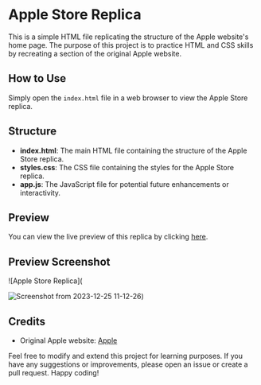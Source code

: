 # Apple Store Replica

This is a simple HTML file replicating the structure of the Apple website's home page. The purpose of this project is to practice HTML and CSS skills by recreating a section of the original Apple website.

## How to Use

Simply open the `index.html` file in a web browser to view the Apple Store replica.

## Structure

- **index.html**: The main HTML file containing the structure of the Apple Store replica.
- **styles.css**: The CSS file containing the styles for the Apple Store replica.
- **app.js**: The JavaScript file for potential future enhancements or interactivity.

## Preview

You can view the live preview of this replica by clicking [here]([https://www.apple.com/th-en/shop/browse/home_th_en](https://yashwant9999.github.io/FrontendEngineerAssignment/)).

## Preview Screenshot

![Apple Store Replica](

![Screenshot from 2023-12-25 11-12-26](https://github.com/yashwant9999/FrontendEngineerAssignment/assets/138280924/b4a33611-11aa-4cab-8cae-6b3fa32d8045))
## Credits

- Original Apple website: [Apple](https://www.apple.com/th-en/shop/browse/home_th_en)


Feel free to modify and extend this project for learning purposes. If you have any suggestions or improvements, please open an issue or create a pull request. Happy coding!
